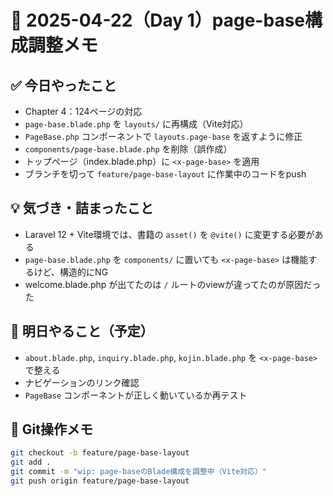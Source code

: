 # 📅 2025-04-22（Day 1）page-base構成調整メモ

## ✅ 今日やったこと

- Chapter 4：124ページの対応
- `page-base.blade.php` を `layouts/` に再構成（Vite対応）
- `PageBase.php` コンポーネントで `layouts.page-base` を返すように修正
- `components/page-base.blade.php` を削除（誤作成）
- トップページ（index.blade.php）に `<x-page-base>` を適用
- ブランチを切って `feature/page-base-layout` に作業中のコードをpush

## 💡 気づき・詰まったこと

- Laravel 12 + Vite環境では、書籍の `asset()` を `@vite()` に変更する必要がある
- `page-base.blade.php` を `components/` に置いても `<x-page-base>` は機能するけど、構造的にNG
- welcome.blade.php が出てたのは `/` ルートのviewが違ってたのが原因だった

## 🔧 明日やること（予定）

- `about.blade.php`, `inquiry.blade.php`, `kojin.blade.php` を `<x-page-base>` で整える
- ナビゲーションのリンク確認
- `PageBase` コンポーネントが正しく動いているか再テスト

## 🧪 Git操作メモ

```bash
git checkout -b feature/page-base-layout
git add .
git commit -m "wip: page-baseのBlade構成を調整中（Vite対応）"
git push origin feature/page-base-layout
